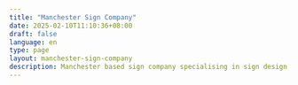 ```yaml
---
title: "Manchester Sign Company"
date: 2025-02-10T11:10:36+08:00
draft: false
language: en
type: page
layout: manchester-sign-company
description: Manchester based sign company specialising in sign design, sign manufacturing and sign installation
---
```



